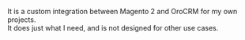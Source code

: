 It is a custom integration between Magento 2 and OroCRM for my own projects.  
It does just what I need, and is not designed for other use cases.  
